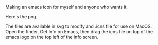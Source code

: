 Making an emacs icon for myself and anyone who wants it.

Here's the png. 

The files are available in svg to modify and .icns file for use on MacOS. Open the finder, Get Info on Emacs, then drag the icns file on top of the emacs logo on the top left of the info screen.
